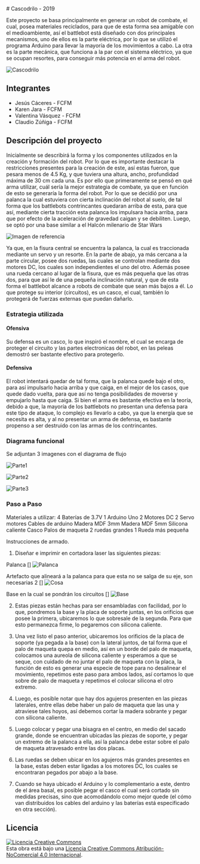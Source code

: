 
﻿# Cascodrilo - 2019


Este proyecto se basa principalmente en generar un robot de combate, el cual, posea materiales reciclados, para que de esta forma sea amigable con el medioambiente, así el battlebot está diseñado con dos principales mecanismos, uno de ellos es la parte eléctrica, por lo que se utilizó el programa Arduino para llevar la mayoría de los movimientos a cabo. La otra es la parte mecánica, que funciona a la par con el sistema eléctrico, ya que se ocupan resortes, para conseguir más potencia en el arma del robot.

![Cascodrilo](/multimedia/casco2.JPG)


## Integrantes
- Jesús Cáceres - FCFM
- Karen Jara - FCFM
- Valentina Vásquez - FCFM
- Claudio Zúñiga - FCFM


## Descripción del proyecto

Inicialmente se describirá la forma y los componentes utilizados en la creación y formación del robot. Por lo que es importante destacar la restricciones presentes para la creación de este, así estas fueron, que pesara menos de 4.5 Kg, y que tuviera una altura, ancho, profundidad máxima de 30 cm cada una.
Es por ello que primeramente se pensó en qué arma utilizar, cuál sería la mejor estrategia de combate, ya que en función de esto se generaría la forma del robot. Por lo que se decidió por una palanca la cual estuviera con cierta inclinación del robot al suelo, de tal forma que los battlebots contrincantes quedaran arriba de esta, para que así, mediante cierta tracción esta palanca los impulsara hacia arriba, para que por efecto de la aceleración de gravedad caigan y se debiliten. Luego, se optó por una base similar a el Halcón milenario de Star Wars

![Imagen de referencia](/multimedia/imagen_apoyo.jpg)

Ya que, en la fisura central se encuentra la palanca, la cual es traccionada mediante un servo y un resorte. En la parte de abajo, ya más cercana a la parte circular, posee dos ruedas, las cuales se controlan mediante dos motores DC, los cuales son independientes el uno del otro. Además posee una rueda cercano al lugar de la fisura, que es más pequeña que las otras dos, para que así le de una pequeña inclinación natural, y que de esta forma el battlebot alcance a robots de combate que sean más bajos a él. Lo que protege su interior (circuitos), es un casco, el cual, también lo protegerá de fuerzas externas que puedan dañarlo.

### Estrategia utilizada

#### Ofensiva
Su defensa es un casco, lo que inspiró el nombre, el cual se encarga de proteger el circuito y las partes electronicas del robot, en las peleas demostró ser bastante efectivo para protegerlo.

#### Defensiva
El robot intentará quedar de tal forma, que la palanca quede bajo el otro, para así impulsarlo hacia arriba y que caiga, en el mejor de los casos, que quede dado vuelta, para que así no tenga posibilidades de moverse y empujarlo hasta que caiga. Si bien el arma es bastante efectiva en la teoría, debido a que, la mayoría de los battlebots no presentan una defensa para este tipo de ataque, lo complejo es llevarlo a cabo, ya que la energía que se necesita es alta, y al no presentar un arma de defensa, es bastante propenso a ser destruido con las armas de los contrincantes.

### Diagrama funcional
Se adjuntan 3 imagenes con el diagrama de flujo

![Parte1](/multimedia/parte1xd.jpg)

![Parte2](/multimedia/parte2.jpg)

![Parte3](/multimedia/xddddd.jpg)

### Paso a Paso
Materiales a utilizar:
4 Baterías de 3.7V
1 Arduino Uno
2 Motores DC
2 Servo motores
Cables de arduino
Madera MDF 3mm
Madera MDF 5mm
Silicona caliente
Casco
Palos de maqueta
2 ruedas grandes
1 Rueda más pequeña

Instrucciones de armado.
1.	Diseñar e imprimir en cortadora laser las siguientes piezas:

Palanca []
![Palanca](/multimedia/plano1.jpg)

Artefacto que alineará a la palanca para que esta no se salga de su eje, son necesarias 2 []
![Cosa](/multimedia/plano2.jpg)

Base en la cual se pondrán los circuitos []
![Base](/multimedia/plano3.jpg)

2.	Estas piezas están hechas para ser ensambladas con facilidad, por lo que, pondremos la base y la placa de soporte juntas, en los orificios que posee la primera, ubicaremos lo que sobresale de la segunda. Para que esto permanezca firme, lo pegaremos con silicona caliente.

3.	Una vez listo el paso anterior, ubicaremos los orificios de la placa de soporte (ya pegada a la base) con la lateral juntos, de tal forma que el palo de maqueta quepa en medio, así en un borde del palo de maqueta, colocamos una aureola de silicona caliente y esperamos a que se seque, con cuidado de no juntar el palo de maqueta con la placa, la función de esto es generar una especie de tope para no desalinear el movimiento, repetimos este paso para ambos lados, así cortamos lo que sobre de palo de maqueta y repetimos el colocar silicona el otro extremo.

4.	Luego, es posible notar que hay dos agujeros presenten en las piezas laterales, entre ellas debe haber un palo de maqueta que las una y atraviese tales hoyos, así debemos cortar la madera sobrante y pegar con silicona caliente.

5.	Luego colocar y pegar una bisagra en el centro, en medio del sacado grande, donde se encuentran ubicadas las piezas de soporte, y pegar un extremo de la palanca a ella, así la palanca debe estar sobre el palo de maqueta atravesado entre las dos placas.

6.	Las ruedas se deben ubicar en los agujeros más grandes presentes en la base, estas deben estar ligadas a los motores DC, los cuales se encontraran pegados por abajo a la base.

7.	Cuando se haya ubicado el Arduino y lo complementario a este, dentro de el área basal, es posible pegar el casco el cual será cortado sin medidas precisas, sino que acomodándolo como mejor quede (el cómo van distribuidos los cables del arduino y las baterías está especificado en otra sección).


## Licencia
<a rel="license" href="http://creativecommons.org/licenses/by-nc/4.0/"><img alt="Licencia Creative Commons" style="border-width:0" src="https://i.creativecommons.org/l/by-nc/4.0/88x31.png" /></a><br />Esta obra está bajo una <a rel="license" href="http://creativecommons.org/licenses/by-nc/4.0/">Licencia Creative Commons Atribución-NoComercial 4.0 Internacional</a>.
